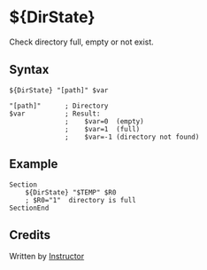 # ${DirState}

Check directory full, empty or not exist.

## Syntax

    ${DirState} "[path]" $var

    "[path]"      ; Directory
    $var          ; Result:
                  ;    $var=0  (empty)
                  ;    $var=1  (full)
                  ;    $var=-1 (directory not found)

## Example

    Section
        ${DirState} "$TEMP" $R0
        ; $R0="1"  directory is full
    SectionEnd

## Credits

Written by [Instructor][1]

[1]: http://nsis.sourceforge.net/User:Instructor

